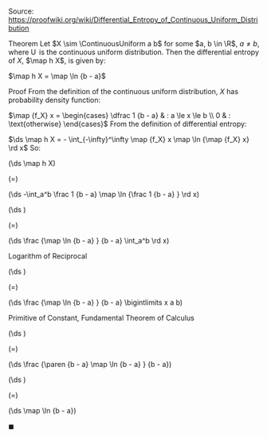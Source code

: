 # 

Source: https://proofwiki.org/wiki/Differential_Entropy_of_Continuous_Uniform_Distribution

Theorem
Let $X \sim \ContinuousUniform a b$ for some $a, b \in \R$, $a \ne b$, where $\operatorname U$ is the continuous uniform distribution. 
Then the differential entropy of $X$, $\map h X$, is given by: 

$\map h X = \map \ln {b - a}$


Proof
From the definition of the continuous uniform distribution, $X$ has probability density function: 

$\map {f_X} x = \begin{cases} \dfrac 1 {b - a} & : a \le x \le b \\ 0 & : \text{otherwise} \end{cases}$
From the definition of differential entropy: 

$\ds \map h X = - \int_{-\infty}^\infty \map {f_X} x \map \ln {\map {f_X} x} \rd x$
So: 














\(\ds \map h X\)

\(=\)







\(\ds -\int_a^b \frac 1 {b - a} \map \ln {\frac 1 {b - a} } \rd x\)




















\(\ds \)

\(=\)







\(\ds \frac {\map \ln {b - a} } {b - a} \int_a^b \rd x\)





Logarithm of Reciprocal














\(\ds \)

\(=\)







\(\ds \frac {\map \ln {b - a} } {b - a} \bigintlimits x a b\)





Primitive of Constant, Fundamental Theorem of Calculus














\(\ds \)

\(=\)







\(\ds \frac {\paren {b - a} \map \ln {b - a} } {b - a}\)




















\(\ds \)

\(=\)







\(\ds \map \ln {b - a}\)









$\blacksquare$





